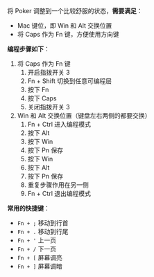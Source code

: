 将 Poker 调整到一个比较舒服的状态，**需要满足**：

- Mac 键位，即 Win 和 Alt 交换位置
- 将 Caps 作为 Fn 键，方便使用方向键

**编程步骤如下**：

1. 将 Caps 作为 Fn 键
   1. 开启指拨开关 3
   2. Fn + Shift 切换到任意可编程层
   3. 按下 Fn
   4. 按下 Caps
   5. 关闭指拨开关 3
2. Win 和 Alt 交换位置（键盘左右两侧的都要交换）
   1. Fn + Ctrl 进入编程模式
   2. 按下 Alt
   3. 按下 Win
   4. 按下 Pn 保存
   5. 按下 Win
   6. 按下 Alt
   7. 按下 Pn 保存
   8. 重复步骤作用在另一侧
   9. Fn + Ctrl 退出编程模式

**常用的快捷键**：

- `Fn + ;` 移动到行首
- `Fn + .` 移动到行尾
- `Fn + '` 上一页
- `Fn + /` 下一页
- `Fn + [` 屏幕调亮
- `Fn + ]` 屏幕调暗